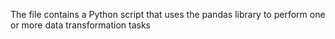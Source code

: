 The file contains a Python script that uses the pandas library to perform one or more data transformation tasks
